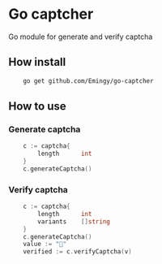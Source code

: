 # Go captcher 
Go module for generate and verify captcha

## How install
```bash
    go get github.com/Emingy/go-captcher
```
## How to use
### Generate captcha
```go
    c := captcha{
        length      int
    }
	c.generateCaptcha()
```

### Verify captcha
```go
    c := captcha{
        length      int
        variants    []string
    }
    c.generateCaptcha()
	value := "🐹"
	verified := c.verifyCaptcha(v)
```
